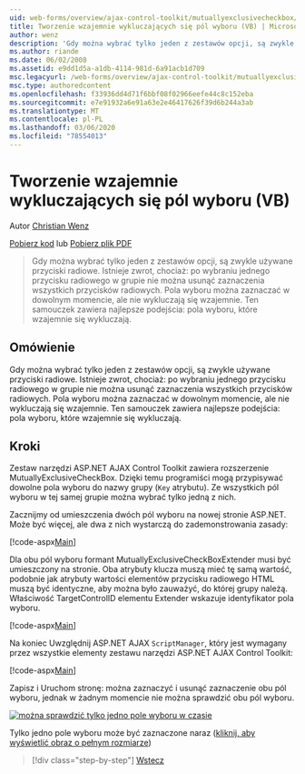 ```yaml
---
uid: web-forms/overview/ajax-control-toolkit/mutuallyexclusivecheckbox/creating-mutually-exclusive-checkboxes-vb
title: Tworzenie wzajemnie wykluczających się pól wyboru (VB) | Microsoft Docs
author: wenz
description: 'Gdy można wybrać tylko jeden z zestawów opcji, są zwykle używane przyciski radiowe. Istnieje zwrot, chociaż: wybrano jeden przycisk radiowy w grupie,...'
ms.author: riande
ms.date: 06/02/2008
ms.assetid: e9dd1d5a-a1db-4114-981d-6a91acb1d709
msc.legacyurl: /web-forms/overview/ajax-control-toolkit/mutuallyexclusivecheckbox/creating-mutually-exclusive-checkboxes-vb
msc.type: authoredcontent
ms.openlocfilehash: f33936dd4d71f6bbf08f02966eefe44c8c152eba
ms.sourcegitcommit: e7e91932a6e91a63e2e46417626f39d6b244a3ab
ms.translationtype: MT
ms.contentlocale: pl-PL
ms.lasthandoff: 03/06/2020
ms.locfileid: "78554013"
---
```

# <a name="creating-mutually-exclusive-checkboxes-vb"></a>Tworzenie wzajemnie wykluczających się pól wyboru (VB)

Autor [Christian Wenz](https://github.com/wenz)

[Pobierz kod](https://download.microsoft.com/download/9/3/f/93f8daea-bebd-4821-833b-95205389c7d0/MutuallyExclusiveCheckBox0.vb.zip) lub [Pobierz plik PDF](https://download.microsoft.com/download/b/6/a/b6ae89ee-df69-4c87-9bfb-ad1eb2b23373/mutuallyexclusivecheckbox0VB.pdf)

> Gdy można wybrać tylko jeden z zestawów opcji, są zwykle używane przyciski radiowe. Istnieje zwrot, chociaż: po wybraniu jednego przycisku radiowego w grupie nie można usunąć zaznaczenia wszystkich przycisków radiowych. Pola wyboru można zaznaczać w dowolnym momencie, ale nie wykluczają się wzajemnie. Ten samouczek zawiera najlepsze podejścia: pola wyboru, które wzajemnie się wykluczają.

## <a name="overview"></a>Omówienie

Gdy można wybrać tylko jeden z zestawów opcji, są zwykle używane przyciski radiowe. Istnieje zwrot, chociaż: po wybraniu jednego przycisku radiowego w grupie nie można usunąć zaznaczenia wszystkich przycisków radiowych. Pola wyboru można zaznaczać w dowolnym momencie, ale nie wykluczają się wzajemnie. Ten samouczek zawiera najlepsze podejścia: pola wyboru, które wzajemnie się wykluczają.

## <a name="steps"></a>Kroki

Zestaw narzędzi ASP.NET AJAX Control Toolkit zawiera rozszerzenie MutuallyExclusiveCheckBox. Dzięki temu programiści mogą przypisywać dowolne pola wyboru do nazwy grupy (`Key` atrybutu). Ze wszystkich pól wyboru w tej samej grupie można wybrać tylko jedną z nich.

Zacznijmy od umieszczenia dwóch pól wyboru na nowej stronie ASP.NET. Może być więcej, ale dwa z nich wystarczą do zademonstrowania zasady:

[!code-aspx[Main](creating-mutually-exclusive-checkboxes-vb/samples/sample1.aspx)]

Dla obu pól wyboru formant MutuallyExclusiveCheckBoxExtender musi być umieszczony na stronie. Oba atrybuty klucza muszą mieć tę samą wartość, podobnie jak atrybuty wartości elementów przycisku radiowego HTML muszą być identyczne, aby można było zauważyć, do której grupy należą. Właściwość TargetControlID elementu Extender wskazuje identyfikator pola wyboru.

[!code-aspx[Main](creating-mutually-exclusive-checkboxes-vb/samples/sample2.aspx)]

Na koniec Uwzględnij ASP.NET AJAX `ScriptManager`, który jest wymagany przez wszystkie elementy zestawu narzędzi ASP.NET AJAX Control Toolkit:

[!code-aspx[Main](creating-mutually-exclusive-checkboxes-vb/samples/sample3.aspx)]

Zapisz i Uruchom stronę: można zaznaczyć i usunąć zaznaczenie obu pól wyboru, jednak w żadnym momencie nie można sprawdzić obu pól wyboru.

[![można sprawdzić tylko jedno pole wyboru w czasie](creating-mutually-exclusive-checkboxes-vb/_static/image2.png)](creating-mutually-exclusive-checkboxes-vb/_static/image1.png)

Tylko jedno pole wyboru może być zaznaczone naraz ([kliknij, aby wyświetlić obraz o pełnym rozmiarze](creating-mutually-exclusive-checkboxes-vb/_static/image3.png))

> [!div class="step-by-step"]
> [Wstecz](creating-mutually-exclusive-checkboxes-cs.md)
